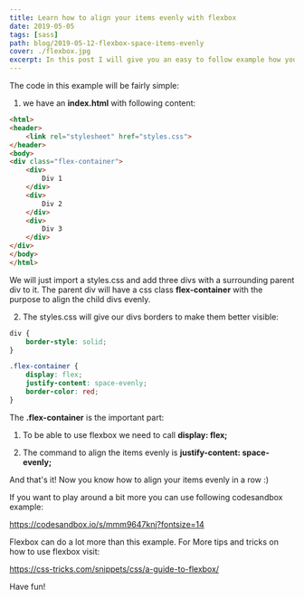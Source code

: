 ```yaml
---
title: Learn how to align your items evenly with flexbox
date: 2019-05-05
tags: [sass]
path: blog/2019-05-12-flexbox-space-items-evenly
cover: ./flexbox.jpg
excerpt: In this post I will give you an easy to follow example how you can align your items evenly with flexbox
---
```


The code in this example will be fairly simple:

1. we have an **index.html** with following content:

```html
<html>
<header>
    <link rel="stylesheet" href="styles.css">
</header>
<body>
<div class="flex-container">
    <div>
        Div 1
    </div>
    <div>
        Div 2
    </div>
    <div>
        Div 3
    </div>
</div>
</body>
</html>
```

We will just import a styles.css and add three divs with a surrounding parent div to it.
The parent div will have a css class **flex-container** with the purpose to align the child divs evenly.

2. The styles.css will give our divs borders to make them better visible:

```css
div {
    border-style: solid;
}

.flex-container {
    display: flex;
    justify-content: space-evenly;
    border-color: red;
}
```

The **.flex-container** is the important part: 
1. To be able to use flexbox we need to call **display: flex;**

2. The command to align the items evenly is **justify-content: space-evenly;**


And that's it! Now you know how to align your items evenly in a row :)

If you want to play around a bit more you can use following codesandbox example:

https://codesandbox.io/s/mmm9647knj?fontsize=14


Flexbox can do a lot more than this example.
For More tips and tricks on how to use flexbox visit:

https://css-tricks.com/snippets/css/a-guide-to-flexbox/

Have fun!

    


    
    
    
    
   

   


